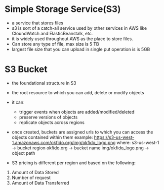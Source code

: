 # Simple Storage Service(S3)
- a service that stores files
- s3 is sort of a catch-all service used by other services in AWS like CloundWatch and ElasticBeanstalk, etc.
- it is widely used throughout AWS as the place to store files.
- Can store any type of file, max size is 5 TB
- largest file size that you can upload in single put operation is is 5GB

# S3 Bucket
- the foundational structure in S3
- the root resource to which you can add, delete or modify objects
- it can:
    - trigger events when objects are added/modified/deleted
    - preserve versions of objects
    - replicate objects across regions
- once created, buckets are assigned urls to which you can access the objects contained within them
example:
    https://s3-us-west-1.amazonaws.com/okfido.org/img/okfido_logo.png
where:
    s3-us-west-1 -> bucket region
    okfido.org -> bucket name
    img/okfido_logo.png -> object path

- S3 pricing is different per region and based on the following:
1. Amount of Data Stored
2. Number of request
3. Amount of Data Transferred